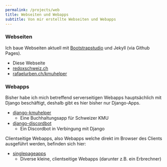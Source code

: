 ```yaml
---
permalink: /projects/web
title: Webseiten und Webapps
subtitle: Von mir erstellte Webseiten und Webapps
---
```


### Webseiten

Ich baue Webseiten aktuell mit [Bootstrapstudio](https://bootstrapstudio.io) und Jekyll (via Github Pages).

- Diese Webseite
- [redoxschweiz.ch](https://redoxschweiz.ch)
- [rafaelurben.ch/kmuhelper](https://rafaelurben.ch/kmuhelper)

### Webapps

Bisher habe ich mich betreffend serverseitigen Webapps hauptsächlich mit Django beschäftigt, deshalb gibt es hier bisher nur Django-Apps.

- [django-kmuhelper](https://rafaelurben.ch/django-kmuhelper)
  - Eine Buchhaltungsapp für Schweizer KMU
- [django-discordbot](https://github.com/rafaelurben/django-discordbot)
  - Ein Discordbot in Verbingung mit Django

Clientseitige Webapps, also Webapps welche direkt im Browser des Clients ausgeführt werden, befinden sich hier:

- [singlepageapps](https://rafaelurben.ch/singlepageapps)
  - Diverse kleine, clientseitige Webapps (darunter z.B. ein Erbrechner)
